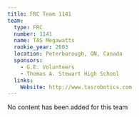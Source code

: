 ```yaml
---
title: FRC Team 1141
team:
  type: FRC
  number: 1141
  name: TAS Megawatts
  rookie_year: 2003
  location: Peterborough, ON, Canada
  sponsors:
    - G.E. Volunteers
    - Thomas A. Stewart High School
  links:
    Website: http://www.tasrobotics.com
---
```

No content has been added for this team